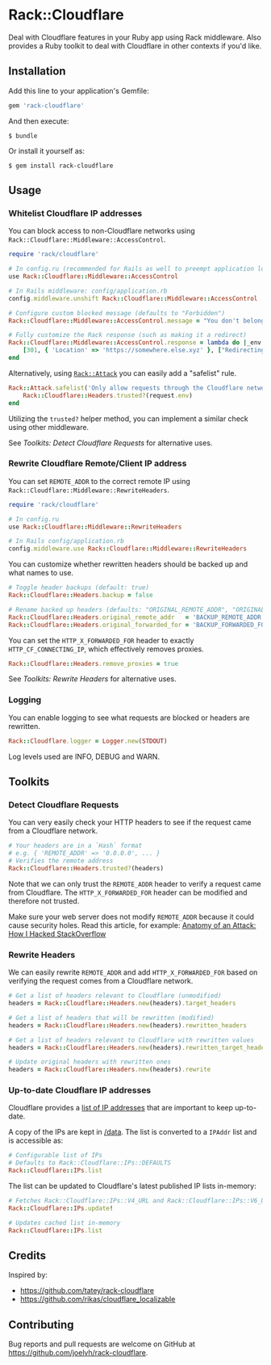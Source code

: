 # Rack::Cloudflare

Deal with Cloudflare features in your Ruby app using Rack middleware. Also provides a Ruby toolkit to deal with Cloudflare in other contexts if you'd like.

## Installation

Add this line to your application's Gemfile:

```ruby
gem 'rack-cloudflare'
```

And then execute:

    $ bundle

Or install it yourself as:

    $ gem install rack-cloudflare

## Usage

### Whitelist Cloudflare IP addresses

You can block access to non-Cloudflare networks using `Rack::Cloudflare::Middleware::AccessControl`.

```ruby
require 'rack/cloudflare'

# In config.ru (recommended for Rails as well to preempt application loading)
use Rack::Cloudflare::Middleware::AccessControl

# In Rails middleware: config/application.rb
config.middleware.unshift Rack::Cloudflare::Middleware::AccessControl

# Configure custom blocked message (defaults to "Forbidden")
Rack::Cloudflare::Middleware::AccessControl.message = "You don't belong here..."

# Fully customize the Rack response (such as making it a redirect)
Rack::Cloudflare::Middleware::AccessControl.response = lambda do |_env|
    [301, { 'Location' => 'https://somewhere.else.xyz' }, ["Redirecting...\n"]]
end
```

Alternatively, using [`Rack::Attack`](https://github.com/kickstarter/rack-attack) you can easily add a "safelist" rule.

```ruby
Rack::Attack.safelist('Only allow requests through the Cloudflare network') do |request|
    Rack::Cloudflare::Headers.trusted?(request.env)
end
```

Utilizing the `trusted?` helper method, you can implement a similar check using other middleware.

See _Toolkits: Detect Cloudflare Requests_ for alternative uses.

### Rewrite Cloudflare Remote/Client IP address

You can set `REMOTE_ADDR` to the correct remote IP using `Rack::Cloudflare::Middleware::RewriteHeaders`.

```ruby
require 'rack/cloudflare'

# In config.ru
use Rack::Cloudflare::Middleware::RewriteHeaders

# In Rails config/application.rb
config.middleware.use Rack::Cloudflare::Middleware::RewriteHeaders
```

You can customize whether rewritten headers should be backed up and what names to use.

```ruby
# Toggle header backups (default: true)
Rack::Cloudflare::Headers.backup = false

# Rename backed up headers (defaults: "ORIGINAL_REMOTE_ADDR", "ORIGINAL_FORWARDED_FOR")
Rack::Cloudflare::Headers.original_remote_addr   = 'BACKUP_REMOTE_ADDR'
Rack::Cloudflare::Headers.original_forwarded_for = 'BACKUP_FORWARDED_FOR'
```

You can set the `HTTP_X_FORWARDED_FOR` header to exactly `HTTP_CF_CONNECTING_IP`, which effectively removes proxies.

```ruby
Rack::Cloudflare::Headers.remove_proxies = true
```

See _Toolkits: Rewrite Headers_ for alternative uses.

### Logging

You can enable logging to see what requests are blocked or headers are rewritten.

```ruby
Rack::Cloudflare.logger = Logger.new(STDOUT)
```

Log levels used are INFO, DEBUG and WARN.

## Toolkits

### Detect Cloudflare Requests

You can very easily check your HTTP headers to see if the request came from a Cloudflare network.

```ruby
# Your headers are in a `Hash` format
# e.g. { 'REMOTE_ADDR' => '0.0.0.0', ... }
# Verifies the remote address
Rack::Cloudflare::Headers.trusted?(headers)
```

Note that we can only trust the `REMOTE_ADDR` header to verify a request came from Cloudflare.
The `HTTP_X_FORWARDED_FOR` header can be modified and therefore not trusted.

Make sure your web server does not modify `REMOTE_ADDR` because it could cause security holes.
Read this article, for example: [Anatomy of an Attack: How I Hacked StackOverflow](https://blog.ircmaxell.com/2012/11/anatomy-of-attack-how-i-hacked.html)

### Rewrite Headers

We can easily rewrite `REMOTE_ADDR` and add `HTTP_X_FORWARDED_FOR` based on verifying the request comes from a Cloudflare network.

```ruby
# Get a list of headers relevant to Cloudflare (unmodified)
headers = Rack::Cloudflare::Headers.new(headers).target_headers

# Get a list of headers that will be rewritten (modified)
headers = Rack::Cloudflare::Headers.new(headers).rewritten_headers

# Get a list of headers relevant to Cloudflare with rewritten values
headers = Rack::Cloudflare::Headers.new(headers).rewritten_target_headers

# Update original headers with rewritten ones
headers = Rack::Cloudflare::Headers.new(headers).rewrite
```

### Up-to-date Cloudflare IP addresses

Cloudflare provides a [list of IP addresses](https://www.cloudflare.com/ips/) that are important to keep up-to-date.

A copy of the IPs are kept in [/data](./data/). The list is converted to a `IPAddr` list and is accessible as:

```ruby
# Configurable list of IPs
# Defaults to Rack::Cloudflare::IPs::DEFAULTS
Rack::Cloudflare::IPs.list
```

The list can be updated to Cloudflare's latest published IP lists in-memory:

```ruby
# Fetches Rack::Cloudflare::IPs::V4_URL and Rack::Cloudflare::IPs::V6_URL
Rack::Cloudflare::IPs.update!

# Updates cached list in-memory
Rack::Cloudflare::IPs.list
```

## Credits

Inspired by:

* https://github.com/tatey/rack-cloudflare
* https://github.com/rikas/cloudflare_localizable

## Contributing

Bug reports and pull requests are welcome on GitHub at https://github.com/joelvh/rack-cloudflare.
